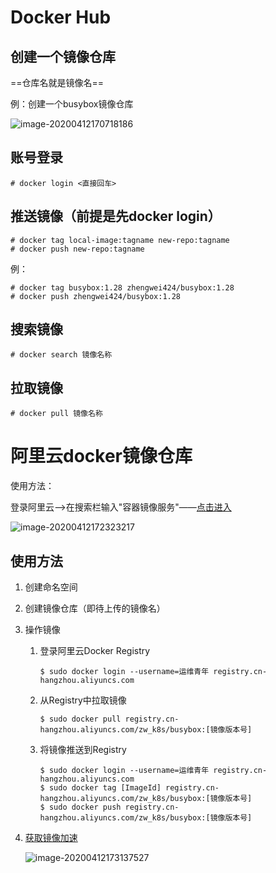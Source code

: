 # Docker Hub

## 创建一个镜像仓库

==仓库名就是镜像名==

例：创建一个busybox镜像仓库

![image-20200412170718186](C:\Users\Administrator\AppData\Roaming\Typora\typora-user-images\image-20200412170718186.png)



## 账号登录

```shell
# docker login <直接回车>
```



## 推送镜像（前提是先docker login）

```shell
# docker tag local-image:tagname new-repo:tagname
# docker push new-repo:tagname
```

例：

```shell
# docker tag busybox:1.28 zhengwei424/busybox:1.28
# docker push zhengwei424/busybox:1.28
```



## 搜索镜像

```shell
# docker search 镜像名称
```



## 拉取镜像

```shell
# docker pull 镜像名称
```



# 阿里云docker镜像仓库

使用方法：

登录阿里云——>在搜索栏输入"容器镜像服务"——[点击进入](https://cr.console.aliyun.com/cn-hangzhou/instances/repositories)

![image-20200412172323217](C:\Users\Administrator\AppData\Roaming\Typora\typora-user-images\image-20200412172323217.png)

## 使用方法

1. 创建命名空间

2. 创建镜像仓库（即待上传的镜像名）

3. 操作镜像

   1. 登录阿里云Docker Registry

      ```shell
      $ sudo docker login --username=运维青年 registry.cn-hangzhou.aliyuncs.com
      ```

      

   2. 从Registry中拉取镜像

      ```shell
      $ sudo docker pull registry.cn-hangzhou.aliyuncs.com/zw_k8s/busybox:[镜像版本号]
      ```

      

   3. 将镜像推送到Registry

      ```shell
      $ sudo docker login --username=运维青年 registry.cn-hangzhou.aliyuncs.com
      $ sudo docker tag [ImageId] registry.cn-hangzhou.aliyuncs.com/zw_k8s/busybox:[镜像版本号]
      $ sudo docker push registry.cn-hangzhou.aliyuncs.com/zw_k8s/busybox:[镜像版本号]
      ```

4. [获取镜像加速](https://cr.console.aliyun.com/cn-hangzhou/instances/mirrors)

   ![image-20200412173137527](C:\Users\Administrator\AppData\Roaming\Typora\typora-user-images\image-20200412173137527.png)

